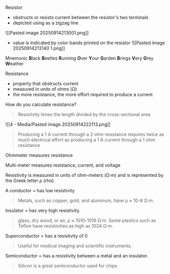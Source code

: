 Resistor
- obstructs or resists current between the resistor's two terminals
- depicted using as a zigzag line

![[Pasted image 20250914213001.png]]

- value is indicated by color bands printed on the resistor
![[Pasted image 20250914213140 1.png]]

Mnemonic
**B**lack **B**eetles **R**unning **O**ver **Y**our **G**arden **B**rings **V**ery **G**rey **W**eather

Resistance
- property that obstructs current
- measured in units of ohms (Ω)
- the more resistance, the more effort required to produce a current

How do you calculate resistance?
> Resistivity times the length divided by the cross-sectional area

![[4 - Media/Pasted image 20250914222113.png]]


>Producing a 1 A current through a 2 ohm resistance requires twice as much electrical effort as producing a 1 A current through a 1 ohm resistance



Ohmmeter measures resistance

Multi-meter measures resistance, current, and voltage

Resistivity is measured in units of ohm-meters (Ω·m) and is represented by the Greek letter ρ (rho)

A conductor = has low resistivity
>Metals, such as copper, gold, and aluminum, have ρ ≈ 10-8 Ω·m.

Insulator = has very high resistivity. 
>glass, dry wood, or air, ρ ≈ 1010-1016 Ω·m. Some plastics such as Teflon have resistivities as high as 1024 Ω·m.

Superconductor = has a resistivity of 0
> Useful for medical imaging and scientific instruments.

Semiconductor = has a resistivity between a metal and an insulator. 
>Silicon is a great semiconductor used for chips